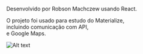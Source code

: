 Desenvolvido por Robson Machczew usando React.

O projeto foi usado para estudo do Materialize,<br/>
  incluindo comunicação com API, <br/>
  e Google Maps.<br/>

![Alt text](https://github.com/hubosong/reactpage/blob/master/screen_desktop.png?raw=true "screen")
